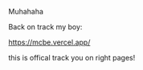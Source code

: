 Muhahaha

Back on track my boy:

https://mcbe.vercel.app/

this is offical track you on right pages!